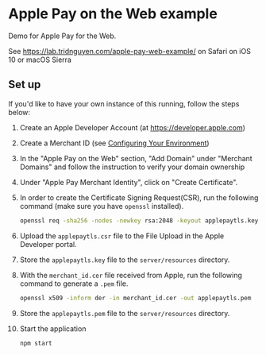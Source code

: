 # Apple Pay on the Web example

Demo for Apple Pay for the Web.

See <https://lab.tridnguyen.com/apple-pay-web-example/> on Safari on iOS 10 or macOS Sierra

## Set up

If you'd like to have your own instance of this running, follow the steps below:

1. Create an Apple Developer Account (at <https://developer.apple.com>)
2. Create a Merchant ID (see [Configuring Your Environment](https://developer.apple.com/library/ios/ApplePay_Guide/Configuration.html))
3. In the "Apple Pay on the Web" section, "Add Domain" under "Merchant Domains" and follow the instruction to verify your domain ownership
4. Under "Apple Pay Merchant Identity", click on "Create Certificate".
5. In order to create the Certificate Signing Request(CSR), run the following command (make sure you have `openssl` installed).

	```sh
	openssl req -sha256 -nodes -newkey rsa:2048 -keyout applepaytls.key -out applepaytls.csr
	```
6. Upload the `applepaytls.csr` file to the File Upload in the Apple Developer portal.
7. Store the `applepaytls.key` file to the `server/resources` directory.
8. With the `merchant_id.cer` file received from Apple, run the following command to generate a `.pem` file.

	```sh
	openssl x509 -inform der -in merchant_id.cer -out applepaytls.pem
	```
9. Store the `applepaytls.pem` file to the `server/resources` directory.
10. Start the application

	```sh
	npm start
	```
